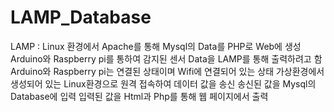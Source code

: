 # LAMP_Database
LAMP : Linux 환경에서 Apache를 통해 Mysql의 Data를 PHP로 Web에 생성
Arduino와 Raspberry pi를 통하여 감지된 센서 Data을 LAMP를 통해 출력하려고 함
Arduino와 Raspberry pi는 연결된 상태이며 Wifi에 연결되어 있는 상태
가상환경에서 생성되어 있는 Linux환경으로 원격 접속하여 데이터 값을 송신
송신된 값을 Mysql의 Database에 입력
입력된 값을 Html과 Php를 통해 웹 페이지에서 출력
